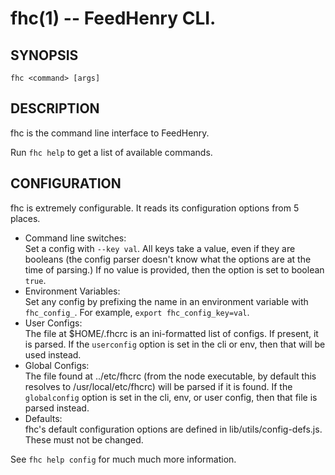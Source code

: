 fhc(1) -- FeedHenry CLI.
========================

## SYNOPSIS

    fhc <command> [args]

## DESCRIPTION

fhc is the command line interface to FeedHenry.

Run `fhc help` to get a list of available commands.

## CONFIGURATION

fhc is extremely configurable.  It reads its configuration options from
5 places.

* Command line switches:  
  Set a config with `--key val`.  All keys take a value, even if they
  are booleans (the config parser doesn't know what the options are at
  the time of parsing.)  If no value is provided, then the option is set
  to boolean `true`.
* Environment Variables:  
  Set any config by prefixing the name in an environment variable with
  `fhc_config_`.  For example, `export fhc_config_key=val`.
* User Configs:  
  The file at $HOME/.fhcrc is an ini-formatted list of configs.  If
  present, it is parsed.  If the `userconfig` option is set in the cli
  or env, then that will be used instead.
* Global Configs:  
  The file found at ../etc/fhcrc (from the node executable, by default
  this resolves to /usr/local/etc/fhcrc) will be parsed if it is found.
  If the `globalconfig` option is set in the cli, env, or user config,
  then that file is parsed instead.
* Defaults:  
  fhc's default configuration options are defined in
  lib/utils/config-defs.js.  These must not be changed.

See `fhc help config` for much much more information.
